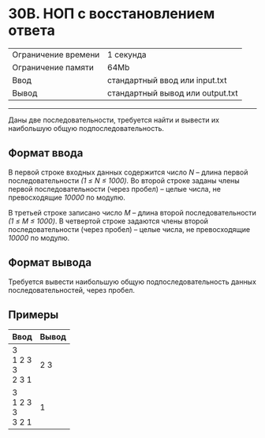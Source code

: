# 30B. НОП с восстановлением ответа

<table>
  <tr>
  	<td>Ограничение времени</td>
  	<td>1 секунда</td>
  </tr>
  <tr>
  	<td>Ограничение памяти</td>
  	<td>64Mb</td>
  </tr>
  <tr>
  	<td>Ввод</td>
  	<td>стандартный ввод или input.txt</td>
  </tr>
  <tr>
  	<td>Вывод</td>
  	<td>стандартный вывод или output.txt</td>
  </tr>
</table>

---
Даны две последовательности, требуется найти и вывести их наибольшую общую подпоследовательность.

## Формат ввода

В первой строке входных данных содержится число *N* – длина первой последовательности *(1 ≤ N ≤ 1000).* Во второй строке заданы члены первой последовательности (через пробел) – целые числа, не превосходящие *10000* по модулю.

В третьей строке записано число *M* – длина второй последовательности *(1 ≤ M ≤ 1000)*. В четвертой строке задаются члены второй последовательности (через пробел) – целые числа, не превосходящие *10000* по модулю.

## Формат вывода

Требуется вывести наибольшую общую подпоследовательность данных последовательностей, через пробел.

## Примеры

|Ввод|Вывод|
|---|---|
|3<br>1 2 3<br>3<br>2 3 1|2 3|
|3<br>1 2 3<br>3<br>3 2 1|1|
